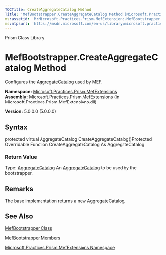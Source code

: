```yaml
---
TOCTitle: CreateAggregateCatalog Method
Title: 'MefBootstrapper.CreateAggregateCatalog Method (Microsoft.Practices.Prism.MefExtensions)'
ms:assetid: 'M:Microsoft.Practices.Prism.MefExtensions.MefBootstrapper.CreateAggregateCatalog'
ms:mtpsurl: 'https://msdn.microsoft.com/en-us/library/microsoft.practices.prism.mefextensions.mefbootstrapper.createaggregatecatalog(v=pandp.50)'
---
```


Prism Class Library

MefBootstrapper.CreateAggregateCatalog Method
=================================================

Configures the [AggregateCatalog](https://msdn.microsoft.com/library/microsoft.practices.prism.mefextensions.mefbootstrapper.aggregatecatalog) used by MEF.

**Namespace:** [Microsoft.Practices.Prism.MefExtensions](https://msdn.microsoft.com/library/microsoft.practices.prism.mefextensions)
**Assembly:** Microsoft.Practices.Prism.MefExtensions (in Microsoft.Practices.Prism.MefExtensions.dll)

**Version:** 5.0.0.0 (5.0.0.0)

## Syntax


protected virtual AggregateCatalog CreateAggregateCatalog()Protected Overridable Function CreateAggregateCatalog As AggregateCatalog
### Return Value

Type: [AggregateCatalog](http://msdn.microsoft.com/en-us/library/dd833165)
An [AggregateCatalog](https://msdn.microsoft.com/library/microsoft.practices.prism.mefextensions.mefbootstrapper.aggregatecatalog) to be used by the bootstrapper.

Remarks
-------

 The base implementation returns a new AggregateCatalog.

See Also
--------


[MefBootstrapper Class](https://msdn.microsoft.com/library/microsoft.practices.prism.mefextensions.mefbootstrapper)

[MefBootstrapper Members](https://msdn.microsoft.com/allmembers.t:microsoft.practices.prism.mefextensions.mefbootstrapper)

[Microsoft.Practices.Prism.MefExtensions Namespace](https://msdn.microsoft.com/library/microsoft.practices.prism.mefextensions)
